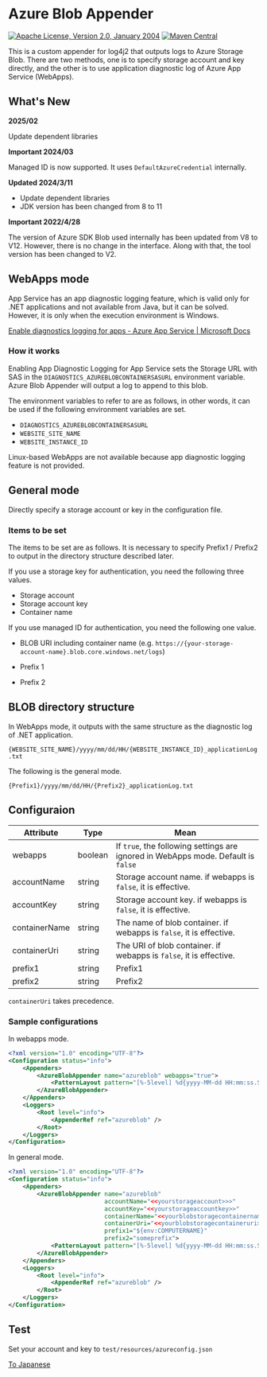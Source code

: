 # Azure Blob Appender

[![Apache License, Version 2.0, January 2004](https://img.shields.io/github/license/apache/maven.svg?label=License)](https://www.apache.org/licenses/LICENSE-2.0.txt)
[![Maven Central](https://img.shields.io/maven-central/v/io.github.m-moris/log4j2-azure-blob-appender)](https://search.maven.org/search?q=a:log4j2-azure-blob-appender)

This is a custom appender for log4j2 that outputs logs to Azure Storage Blob. There are two methods, one is to specify storage account and key directly, and the other is to use application diagnostic log of Azure App Service (WebApps).

## What's New

**2025/02**

Update dependent libraries

**Important 2024/03**

Managed ID is now supported. It uses `DefaultAzureCredential` internally.

**Updated 2024/3/11**

- Update dependent libraries
- JDK version has been changed from 8 to 11

**Important 2022/4/28**

The version of Azure SDK Blob used internally has been updated from V8 to V12. However, there is no change in the interface.
Along with that, the tool version has been changed to V2. 

## WebApps mode

App Service has an app diagnostic logging feature, which is valid only for .NET applications and not available from Java, but it can be solved. However, it is only when the execution environment is Windows.

[Enable diagnostics logging for apps - Azure App Service | Microsoft Docs](https://docs.microsoft.com/en-us/azure/app-service/troubleshoot-diagnostic-logs)

### How it works

Enabling App Diagnostic Logging for App Service sets the Storage URL with SAS in the `DIAGNOSTICS_AZUREBLOBCONTAINERSASURL` environment variable. Azure Blob Appender will output a log to append to this blob.

The environment variables to refer to are as follows, in other words, it can be used if the following environment variables are set.

* `DIAGNOSTICS_AZUREBLOBCONTAINERSASURL`
* `WEBSITE_SITE_NAME`
* `WEBSITE_INSTANCE_ID`

Linux-based WebApps are not available because app diagnostic logging feature is not provided.

## General mode

Directly specify a storage account or key in the configuration file.

### Items to be set

The items to be set are as follows. It is necessary to specify Prefix1 / Prefix2 to output in the directory structure described later.

If you use a storage key for authentication, you need the following three values.
* Storage account
* Storage account key
* Container name

If you use managed ID for authentication, you need the following one value.
* BLOB URI including container name (e.g. `https://{your-storage-account-name}.blob.core.windows.net/logs`)

* Prefix 1
* Prefix 2

## BLOB directory structure

In WebApps mode, it outputs with the same structure as the diagnostic log of .NET application.

`{WEBSITE_SITE_NAME}/yyyy/mm/dd/HH/{WEBSITE_INSTANCE_ID}_applicationLog.txt`

The following is the general mode.

`{Prefix1}/yyyy/mm/dd/HH/{Prefix2}_applicationLog.txt`


## Configuraion

| Attribute     | Type    | Mean                                                                              |
| ------------- | ------- | --------------------------------------------------------------------------------- |
| webapps       | boolean | If `true`, the following settings are ignored in WebApps mode. Default is `false` |
| accountName   | string  | Storage account name. if webapps is `false`, it is effective.                     |
| accountKey    | string  | Storage account key. if webapps is `false`, it is effective.                      |
| containerName | string  | The name of blob container. if webapps is `false`, it is effective.               |
| containerUri  | string  | The URI of blob container. if webapps is `false`, it is effective.                |
| prefix1       | string  | Prefix1                                                                           |
| prefix2       | string  | Prefix2                                                                           |

`containerUri` takes precedence.

### Sample configurations

In webapps mode.
```xml
<?xml version="1.0" encoding="UTF-8"?>
<Configuration status="info">
    <Appenders>
        <AzureBlobAppender name="azureblob" webapps="true">
            <PatternLayout pattern="[%-5level] %d{yyyy-MM-dd HH:mm:ss.SSS} [%t] %c{1} - %msg%n" />
        </AzureBlobAppender>
    </Appenders>
    <Loggers>
        <Root level="info">
            <AppenderRef ref="azureblob" />
        </Root>
    </Loggers>
</Configuration>
```


In general mode.
```xml
<?xml version="1.0" encoding="UTF-8"?>
<Configuration status="info">
    <Appenders>
        <AzureBlobAppender name="azureblob" 
                           accountName="<<yourstorageaccount>>>"
                           accountKey="<<yourstorageaccountkey>>"
                           containerName="<<yourblobstoragecontainername>>"
                           containerUri="<<yourblobstoragecontaineruri>>"
                           prefix1="${env:COMPUTERNAME}"
                           prefix2="someprefix">
            <PatternLayout pattern="[%-5level] %d{yyyy-MM-dd HH:mm:ss.SSS} [%t] %c{1} - %msg%n" />
        </AzureBlobAppender>
    </Appenders>
    <Loggers>
        <Root level="info">
            <AppenderRef ref="azureblob" />
        </Root>
    </Loggers>
</Configuration>
```

## Test

Set your account and key to `test/resources/azureconfig.json` 

[To Japanese](./README.ja.md)
